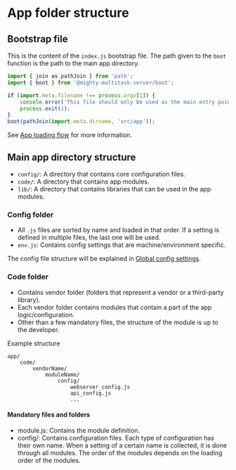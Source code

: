 # App folder structure

## Bootstrap file

This is the content of the `index.js` bootstrap file.
The path given to the `boot` function is the path to the main app directory.

```js
import { join as pathJoin } from 'path';
import { boot } from '@mighty-multitask-server/boot';

if (import.meta.filename !== process.argv[1]) {
    console.error('This file should only be used as the main entry point');
    process.exit(1);
}
boot(pathJoin(import.meta.dirname, 'src/app'));
```

See [App loading flow](2.%20app%20loading%20flow.md) for more information.

## Main app directory structure

- `config/`: A directory that contains core configuration files.
- `code/`: A directory that contains app modules.
- `lib/`: A directory that contains libraries that can be used in the app modules.

### Config folder

- All `.js` files are sorted by name and loaded in that order.
  If a setting is defined in multiple files, the last one will be used.
- `env.js`: Contains config settings that are machine/environment specific.

The config file structure will be explained in [Global config settings](./3.%20Global%20config%20settings.md).

### Code folder
- Contains vendor folder (folders that represent a vendor or a third-party library).
- Each vendor folder contains modules that contain a part of the app logic/configuration.
- Other than a few mandatory files, the structure of the module is up to the developer.

Example structure
```
app/
    code/
        vendorName/
            moduleName/
                config/
                    webserver_config.js
                    api_config.js
                    ...
```

#### Mandatory files and folders
- module.js: Contains the module definition.
- config/: Contains configuration files. Each type of configuration has their own name.
           When a setting of a certain name is collected, it is done through all modules.
           The order of the modules depends on the loading order of the modules.
